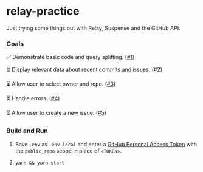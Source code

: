 # relay-practice

Just trying some things out with Relay, Suspense and the GitHub API.

### Goals
✅ Demonstrate basic code and query splitting.
([#1](https://github.com/uturnr/relay-practice/issues/1))

⏳ Display relevant data about recent commits and issues.
([#2](https://github.com/uturnr/relay-practice/issues/2))

⏳ Allow user to select owner and repo.
([#3](https://github.com/uturnr/relay-practice/issues/3))

⏳ Handle errors.
([#4](https://github.com/uturnr/relay-practice/issues/4))

⏳ Allow user to create a new issue.
([#5](https://github.com/uturnr/relay-practice/issues/5))

### Build and Run

1. Save `.env` as `.env.local` and enter a [GitHub Personal Access Token](https://github.com/settings/tokens) with the `public_repo` scope in place of `<TOKEN>`.

2. `yarn && yarn start`
